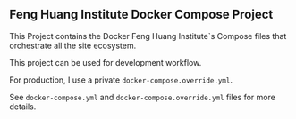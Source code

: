 ## Feng Huang Institute Docker Compose Project

This Project contains the Docker Feng Huang Institute`s Compose files  that
orchestrate all the site ecosystem.

This project can be used for development workflow.

For production, I use a private `docker-compose.override.yml`.

See `docker-compose.yml` and `docker-compose.override.yml` files 
for more details.